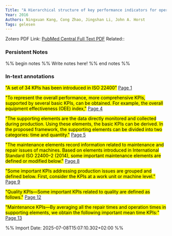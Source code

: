 ```yaml
---
Title: "A Hierarchical structure of key performance indicators for operation management and continuous improvement in production systems" 
Year: 2016 
Authors: Ningxuan Kang, Cong Zhao, Jingshan Li, John A. Horst 
Tags: gelesen
---
```

Zotero PDF Link: [PubMed Central Full Text PDF](zotero://select/library/items/RPKHC4FR) 
Related::  

### Persistent Notes 
%% begin notes %% 
Write notes here! 
 %% end notes %% 

### In-text annotations 

 <mark class="hltr-yellow">"A set of 34 KPIs has been introduced in ISO 22400"</mark> [Page 1](zotero://open-pdf/library/items/RPKHC4FR?page=1&annotation=PU66IQEI) 
 
 
 <mark class="hltr-yellow">"To represent the overall performance, more comprehensive KPIs, supported by several basic KPIs, can be obtained. For example, the overall equipment effectiveness (OEE) index,"</mark> [Page 4](zotero://open-pdf/library/items/RPKHC4FR?page=4&annotation=DR7BDFRG) 
 
 
 <mark class="hltr-yellow">"The supporting elements are the data directly monitored and collected during production. Using these elements, the basic KPIs can be derived. In the proposed framework, the supporting elements can be divided into two categories: time and quantity."</mark> [Page 5](zotero://open-pdf/library/items/RPKHC4FR?page=5&annotation=6ER49UAF) 
 
 
 <mark class="hltr-yellow">"The maintenance elements record information related to maintenance and repair issues of machines. Based on elements introduced in International Standard ISO 22400–2 (2014), some important maintenance elements are defined or modified below."</mark> [Page 8](zotero://open-pdf/library/items/RPKHC4FR?page=8&annotation=4QFMEB45) 
 
 
 <mark class="hltr-yellow">"Some important KPIs addressing production issues are grouped and defined below. First, consider the KPIs at a work unit or machine level."</mark> [Page 9](zotero://open-pdf/library/items/RPKHC4FR?page=9&annotation=7W28BYZT) 
 
 
 <mark class="hltr-yellow">"Quality KPIs—Some important KPIs related to quality are defined as follows."</mark> [Page 12](zotero://open-pdf/library/items/RPKHC4FR?page=12&annotation=ZGNLUS3F) 
 
 
 <mark class="hltr-yellow">"Maintenance KPIs—By averaging all the repair times and operation times in supporting elements, we obtain the following important mean time KPIs:"</mark> [Page 13](zotero://open-pdf/library/items/RPKHC4FR?page=13&annotation=YQR6VYWA) 
 
 


%% Import Date: 2025-07-08T15:07:10.302+02:00 %%
